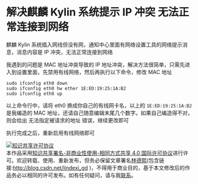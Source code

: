 
# 解决麒麟 Kylin 系统提示 IP 冲突 无法正常连接到网络

麒麟 Kylin 系统插入网线但没有网，通知中心里面有网络设置工具的网络提示消息，消息内容是 IP 冲突，无法正常连接到网络

<!--more-->


<!-- 发布 -->
<!-- 博客 -->

我遇到的问题是 MAC 地址冲突导致的 IP 地址冲突，解决方法很简单，只需先进入到设置里面，先禁用有线网络，然后再执行以下命令，修改 MAC 地址

```
sudo ifconfig eth0 down
sudo ifconfig eth0 hw ether 1E:ED:19:25:1A:B2
sudo ifconfig eth0 up
```

以上命令行中，请将 eth0 换成你自己的有线网卡名，以上的 `1E:ED:19:25:1A:B2` 是我编造的 MAC 地址，还请自己随意编辑末尾几个数字。如果自己编造得不对，则会给出 无法指定被请求的地址 错误，继续更改即可

执行完成之后，重新启用有线网络即可




<a rel="license" href="http://creativecommons.org/licenses/by-nc-sa/4.0/"><img alt="知识共享许可协议" style="border-width:0" src="https://licensebuttons.net/l/by-nc-sa/4.0/88x31.png" /></a><br />本作品采用<a rel="license" href="http://creativecommons.org/licenses/by-nc-sa/4.0/">知识共享署名-非商业性使用-相同方式共享 4.0 国际许可协议</a>进行许可。欢迎转载、使用、重新发布，但务必保留文章署名[林德熙](http://blog.csdn.net/lindexi_gd)(包含链接:http://blog.csdn.net/lindexi_gd )，不得用于商业目的，基于本文修改后的作品务必以相同的许可发布。如有任何疑问，请与我[联系](mailto:lindexi_gd@163.com)。